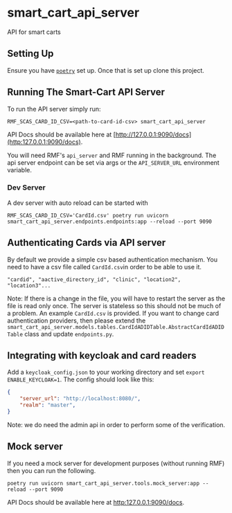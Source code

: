 # smart_cart_api_server
API for smart carts

## Setting Up

Ensure you have [`poetry`](https://python-poetry.org/) set up. Once that is set up clone this project.

## Running The Smart-Cart API Server

To run the API server simply run:
```
RMF_SCAS_CARD_ID_CSV=<path-to-card-id-csv> smart_cart_api_server
```
API Docs should be available here at [http://127.0.0.1:9090/docs](http:127.0.0.1:9090/docs).

You will need RMF's `api_server` and RMF running in the background.
The api server endpoint can be set via args or the `API_SERVER_URL` environment variable.

### Dev Server

A dev server with auto reload can be started with

```
RMF_SCAS_CARD_ID_CSV='CardId.csv' poetry run uvicorn smart_cart_api_server.endpoints.endpoints:app --reload --port 9090
```

## Authenticating Cards via API server

By default we provide a simple csv based authentication mechanism. You need to
have a csv file called `CardId.csv`in order to be able to use it.
```
"cardid", "aactive_directory_id", "clinic", "location2", "location3"...
```
Note: If there is a change in the file, you will have to restart the server as the file is read only once. The server is stateless so this should not be much of a problem. An example `CardId.csv` is provided. If you want to change card authentication providers, then please extend the `smart_cart_api_server.models.tables.CardIdADIDTable.AbstractCardIdADIDTable` class and update `endpoints.py`.

## Integrating with keycloak and card readers

Add a `keycloak_config.json` to your working directory and set `export ENABLE_KEYCLOAK=1`. The config should look like this:
```json
{
    "server_url": "http://localhost:8080/",
    "realm": "master",
}
```
Note: we do need the admin api in order to perform some of the verification.


## Mock server

If you need a mock server for development purposes (without running RMF) then you can run the following.
```
poetry run uvicorn smart_cart_api_server.tools.mock_server:app --reload --port 9090
```
API Docs should be available here at [http:127.0.0.1:9090/docs](http:127.0.0.1:9090/docs).
